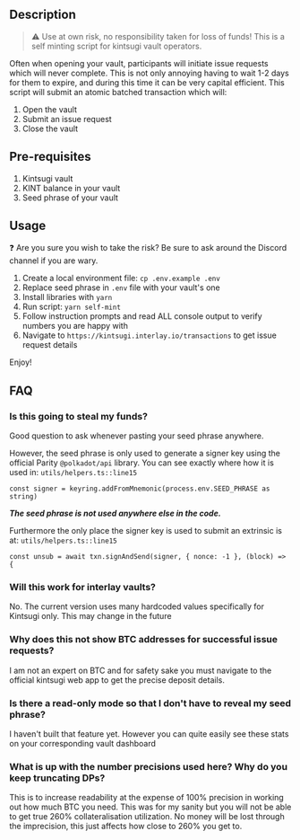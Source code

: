 ## Description
> :warning: Use at own risk, no responsibility taken for loss of funds!
This is a self minting script for kintsugi vault operators.

Often when opening your vault, participants will initiate issue requests which will never complete. This is not only annoying having to wait 1-2 days for them to expire, and during this time it can be very capital efficient.
This script will submit an atomic batched transaction which will:

1. Open the vault
2. Submit an issue request
3. Close the vault

## Pre-requisites

1. Kintsugi vault
2. KINT balance in your vault
3. Seed phrase of your vault

## Usage
:question: Are you sure you wish to take the risk? Be sure to ask around the Discord channel if you are wary.

1. Create a local environment file: `cp .env.example .env`
2. Replace seed phrase in `.env` file with your vault's one
3. Install libraries with `yarn`
4. Run script: `yarn self-mint`
5. Follow instruction prompts and read ALL console output to verify numbers you are happy with
6. Navigate to `https://kintsugi.interlay.io/transactions` to get issue request details

Enjoy!

## FAQ
### Is this going to steal my funds?
Good question to ask whenever pasting your seed phrase anywhere. 

However, the seed phrase is only used to generate a signer key using the official Parity `@polkadot/api` library. 
You can see exactly where how it is used in: `utils/helpers.ts::line15`
```
const signer = keyring.addFromMnemonic(process.env.SEED_PHRASE as string)
```

**_The seed phrase is not used anywhere else in the code._**

Furthermore the only place the signer key is used to submit an extrinsic is at: `utils/helpers.ts::line15`
```
const unsub = await txn.signAndSend(signer, { nonce: -1 }, (block) => {
```

### Will this work for interlay vaults?
No. The current version uses many hardcoded values specifically for Kintsugi only. This may change in the future

### Why does this not show BTC addresses for successful issue requests?
I am not an expert on BTC and for safety sake you must navigate to the official kintsugi web app to get the precise deposit details.

### Is there a read-only mode so that I don't have to reveal my seed phrase?
I haven't built that feature yet. However you can quite easily see these stats on your corresponding vault dashboard

### What is up with the number precisions used here? Why do you keep truncating DPs?
This is to increase readability at the expense of 100% precision in working out how much BTC you need. This was for my sanity but you will not be able to get true 260% collateralisation utilization.
No money will be lost through the imprecision, this just affects how close to 260% you get to.